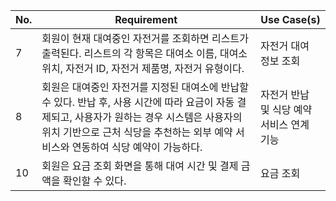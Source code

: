 | No. | Requirement                                                                                                                                                                                                                          | Use Case(s)                               |
| --- | ------------------------------------------------------------------------------------------------------------------------------------------------------------------------------------------------------------------------------------ | ----------------------------------------- |
| 7   | 회원이 현재 대여중인 자전거를 조회하면 리스트가 출력된다. 리스트의 각 항목은 대여소 이름, 대여소 위치, 자전거 ID, 자전거 제품명, 자전거 유형이다. | 자전거 대여 정보 조회 |
| 8   | 회원은 대여중인 자전거를 지정된 대여소에 반납할 수 있다. 반납 후, 사용 시간에 따라 요금이 자동 결제되고, 사용자가 원하는 경우 시스템은 사용자의 위치 기반으로 근처 식당을 추천하는 외부 예약 서비스와 연동하여 식당 예약이 가능하다. | 자전거 반납 및 식당 예약 서비스 연계 기능 |
| 10  | 회원은 요금 조회 화면을 통해 대여 시간 및 결제 금액을 확인할 수 있다. | 요금 조회   |
